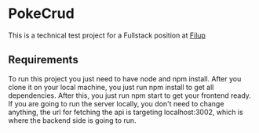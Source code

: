# PokeCrud

This is a technical test project for a Fullstack position at [Filup](https://filup.mx/)

## Requirements

To run this project you just need to have node and npm install. After you clone it on your local machine, you just run npm install to get all dependencies. After this, you just run npm start to get your frontend ready. If you are going to run the server locally, you don't need to change anything, the url for fetching the api is targeting localhost:3002, which is where the backend side is going to run.